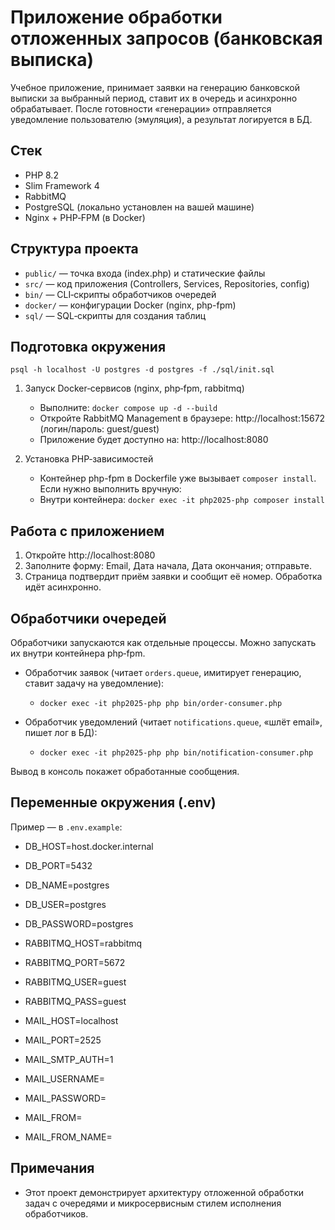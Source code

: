 

# Приложение обработки отложенных запросов (банковская выписка)

Учебное приложение, принимает заявки на генерацию банковской выписки за выбранный период, ставит их в очередь и 
асинхронно обрабатывает. После готовности «генерации» отправляется уведомление пользователю (эмуляция), 
а результат логируется в БД.

## Стек
- PHP 8.2
- Slim Framework 4
- RabbitMQ
- PostgreSQL (локально установлен на вашей машине)
- Nginx + PHP‑FPM (в Docker)

## Структура проекта
- `public/` — точка входа (index.php) и статические файлы
- `src/` — код приложения (Controllers, Services, Repositories, config)
- `bin/` — CLI‑скрипты обработчиков очередей
- `docker/` — конфигурации Docker (nginx, php-fpm)
- `sql/` — SQL‑скрипты для создания таблиц

## Подготовка окружения
  `psql -h localhost -U postgres -d postgres -f ./sql/init.sql`

1. Запуск Docker‑сервисов (nginx, php‑fpm, rabbitmq)
    - Выполните: `docker compose up -d --build`
    - Откройте RabbitMQ Management в браузере: http://localhost:15672 (логин/пароль: guest/guest)
    - Приложение будет доступно на: http://localhost:8080

2. Установка PHP‑зависимостей
    - Контейнер php-fpm в Dockerfile уже вызывает `composer install`. Если нужно выполнить вручную:
    - Внутри контейнера: `docker exec -it php2025-php composer install`

## Работа с приложением
1. Откройте http://localhost:8080
2. Заполните форму: Email, Дата начала, Дата окончания; отправьте. 
3. Страница подтвердит приём заявки и сообщит её номер. Обработка идёт асинхронно.

## Обработчики очередей
Обработчики запускаются как отдельные процессы. Можно запускать их внутри контейнера php‑fpm.

- Обработчик заявок (читает `orders.queue`, имитирует генерацию, ставит задачу на уведомление):
  - `docker exec -it php2025-php php bin/order-consumer.php`

- Обработчик уведомлений (читает `notifications.queue`, «шлёт email», пишет лог в БД):
  - `docker exec -it php2025-php php bin/notification-consumer.php`

Вывод в консоль покажет обработанные сообщения.

## Переменные окружения (.env)
Пример — в `.env.example`:
- DB_HOST=host.docker.internal
- DB_PORT=5432
- DB_NAME=postgres
- DB_USER=postgres
- DB_PASSWORD=postgres

- RABBITMQ_HOST=rabbitmq
- RABBITMQ_PORT=5672
- RABBITMQ_USER=guest
- RABBITMQ_PASS=guest

- MAIL_HOST=localhost
- MAIL_PORT=2525
- MAIL_SMTP_AUTH=1
- MAIL_USERNAME=
- MAIL_PASSWORD=
- MAIL_FROM=
- MAIL_FROM_NAME=

## Примечания
- Этот проект демонстрирует архитектуру отложенной обработки задач с очередями и микросервисным стилем исполнения обработчиков.

